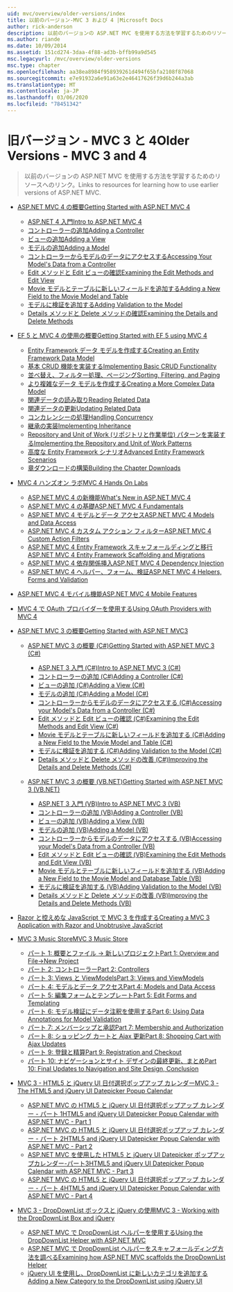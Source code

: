 ```yaml
---
uid: mvc/overview/older-versions/index
title: 以前のバージョン-MVC 3 および 4 |Microsoft Docs
author: rick-anderson
description: 以前のバージョンの ASP.NET MVC を使用する方法を学習するためのリソースへのリンク。
ms.author: riande
ms.date: 10/09/2014
ms.assetid: 151cd274-3daa-4f88-ad3b-bffb99a9d545
msc.legacyurl: /mvc/overview/older-versions
msc.type: chapter
ms.openlocfilehash: aa38ea8984f958939261d494f65bfa2108f87068
ms.sourcegitcommit: e7e91932a6e91a63e2e46417626f39d6b244a3ab
ms.translationtype: MT
ms.contentlocale: ja-JP
ms.lasthandoff: 03/06/2020
ms.locfileid: "78451342"
---
```

# <a name="older-versions---mvc-3-and-4"></a><span data-ttu-id="189be-103">旧バージョン - MVC 3 と 4</span><span class="sxs-lookup"><span data-stu-id="189be-103">Older Versions - MVC 3 and 4</span></span>

> <span data-ttu-id="189be-104">以前のバージョンの ASP.NET MVC を使用する方法を学習するためのリソースへのリンク。</span><span class="sxs-lookup"><span data-stu-id="189be-104">Links to resources for learning how to use earlier versions of ASP.NET MVC.</span></span>

- [<span data-ttu-id="189be-105">ASP.NET MVC 4 の概要</span><span class="sxs-lookup"><span data-stu-id="189be-105">Getting Started with ASP.NET MVC 4</span></span>](getting-started-with-aspnet-mvc4/index.md)

    - [<span data-ttu-id="189be-106">ASP.NET 4 入門</span><span class="sxs-lookup"><span data-stu-id="189be-106">Intro to ASP.NET MVC 4</span></span>](getting-started-with-aspnet-mvc4/intro-to-aspnet-mvc-4.md)
    - [<span data-ttu-id="189be-107">コントローラーの追加</span><span class="sxs-lookup"><span data-stu-id="189be-107">Adding a Controller</span></span>](getting-started-with-aspnet-mvc4/adding-a-controller.md)
    - [<span data-ttu-id="189be-108">ビューの追加</span><span class="sxs-lookup"><span data-stu-id="189be-108">Adding a View</span></span>](getting-started-with-aspnet-mvc4/adding-a-view.md)
    - [<span data-ttu-id="189be-109">モデルの追加</span><span class="sxs-lookup"><span data-stu-id="189be-109">Adding a Model</span></span>](getting-started-with-aspnet-mvc4/adding-a-model.md)
    - [<span data-ttu-id="189be-110">コントローラーからモデルのデータにアクセスする</span><span class="sxs-lookup"><span data-stu-id="189be-110">Accessing Your Model's Data from a Controller</span></span>](getting-started-with-aspnet-mvc4/accessing-your-models-data-from-a-controller.md)
    - [<span data-ttu-id="189be-111">Edit メソッドと Edit ビューの確認</span><span class="sxs-lookup"><span data-stu-id="189be-111">Examining the Edit Methods and Edit View</span></span>](getting-started-with-aspnet-mvc4/examining-the-edit-methods-and-edit-view.md)
    - [<span data-ttu-id="189be-112">Movie モデルとテーブルに新しいフィールドを追加する</span><span class="sxs-lookup"><span data-stu-id="189be-112">Adding a New Field to the Movie Model and Table</span></span>](getting-started-with-aspnet-mvc4/adding-a-new-field-to-the-movie-model-and-table.md)
    - [<span data-ttu-id="189be-113">モデルに検証を追加する</span><span class="sxs-lookup"><span data-stu-id="189be-113">Adding Validation to the Model</span></span>](getting-started-with-aspnet-mvc4/adding-validation-to-the-model.md)
    - [<span data-ttu-id="189be-114">Details メソッドと Delete メソッドの確認</span><span class="sxs-lookup"><span data-stu-id="189be-114">Examining the Details and Delete Methods</span></span>](getting-started-with-aspnet-mvc4/examining-the-details-and-delete-methods.md)
- [<span data-ttu-id="189be-115">EF 5 と MVC 4 の使用の概要</span><span class="sxs-lookup"><span data-stu-id="189be-115">Getting Started with EF 5 using MVC 4</span></span>](getting-started-with-ef-5-using-mvc-4/index.md)

    - [<span data-ttu-id="189be-116">Entity Framework データ モデルを作成する</span><span class="sxs-lookup"><span data-stu-id="189be-116">Creating an Entity Framework Data Model</span></span>](getting-started-with-ef-5-using-mvc-4/creating-an-entity-framework-data-model-for-an-asp-net-mvc-application.md)
    - [<span data-ttu-id="189be-117">基本 CRUD 機能を実装する</span><span class="sxs-lookup"><span data-stu-id="189be-117">Implementing Basic CRUD Functionality</span></span>](getting-started-with-ef-5-using-mvc-4/implementing-basic-crud-functionality-with-the-entity-framework-in-asp-net-mvc-application.md)
    - [<span data-ttu-id="189be-118">並べ替え、フィルター処理、ページング</span><span class="sxs-lookup"><span data-stu-id="189be-118">Sorting, Filtering, and Paging</span></span>](getting-started-with-ef-5-using-mvc-4/sorting-filtering-and-paging-with-the-entity-framework-in-an-asp-net-mvc-application.md)
    - [<span data-ttu-id="189be-119">より複雑なデータ モデルを作成する</span><span class="sxs-lookup"><span data-stu-id="189be-119">Creating a More Complex Data Model</span></span>](getting-started-with-ef-5-using-mvc-4/creating-a-more-complex-data-model-for-an-asp-net-mvc-application.md)
    - [<span data-ttu-id="189be-120">関連データの読み取り</span><span class="sxs-lookup"><span data-stu-id="189be-120">Reading Related Data</span></span>](getting-started-with-ef-5-using-mvc-4/reading-related-data-with-the-entity-framework-in-an-asp-net-mvc-application.md)
    - [<span data-ttu-id="189be-121">関連データの更新</span><span class="sxs-lookup"><span data-stu-id="189be-121">Updating Related Data</span></span>](getting-started-with-ef-5-using-mvc-4/updating-related-data-with-the-entity-framework-in-an-asp-net-mvc-application.md)
    - [<span data-ttu-id="189be-122">コンカレンシーの処理</span><span class="sxs-lookup"><span data-stu-id="189be-122">Handling Concurrency</span></span>](getting-started-with-ef-5-using-mvc-4/handling-concurrency-with-the-entity-framework-in-an-asp-net-mvc-application.md)
    - [<span data-ttu-id="189be-123">継承の実装</span><span class="sxs-lookup"><span data-stu-id="189be-123">Implementing Inheritance</span></span>](getting-started-with-ef-5-using-mvc-4/implementing-inheritance-with-the-entity-framework-in-an-asp-net-mvc-application.md)
    - [<span data-ttu-id="189be-124">Repository and Unit of Work (リポジトリと作業単位) パターンを実装する</span><span class="sxs-lookup"><span data-stu-id="189be-124">Implementing the Repository and Unit of Work Patterns</span></span>](getting-started-with-ef-5-using-mvc-4/implementing-the-repository-and-unit-of-work-patterns-in-an-asp-net-mvc-application.md)
    - [<span data-ttu-id="189be-125">高度な Entity Framework シナリオ</span><span class="sxs-lookup"><span data-stu-id="189be-125">Advanced Entity Framework Scenarios</span></span>](getting-started-with-ef-5-using-mvc-4/advanced-entity-framework-scenarios-for-an-mvc-web-application.md)
    - [<span data-ttu-id="189be-126">章ダウンロードの構築</span><span class="sxs-lookup"><span data-stu-id="189be-126">Building the Chapter Downloads</span></span>](getting-started-with-ef-5-using-mvc-4/building-the-ef5-mvc4-chapter-downloads.md)
- [<span data-ttu-id="189be-127">MVC 4 ハンズオン ラボ</span><span class="sxs-lookup"><span data-stu-id="189be-127">MVC 4 Hands On Labs</span></span>](hands-on-labs/index.md)

    - [<span data-ttu-id="189be-128">ASP.NET MVC 4 の新機能</span><span class="sxs-lookup"><span data-stu-id="189be-128">What's New in ASP.NET MVC 4</span></span>](hands-on-labs/whats-new-in-aspnet-mvc-4.md)
    - [<span data-ttu-id="189be-129">ASP.NET MVC 4 の基礎</span><span class="sxs-lookup"><span data-stu-id="189be-129">ASP.NET MVC 4 Fundamentals</span></span>](hands-on-labs/aspnet-mvc-4-fundamentals.md)
    - [<span data-ttu-id="189be-130">ASP.NET MVC 4 モデルとデータ アクセス</span><span class="sxs-lookup"><span data-stu-id="189be-130">ASP.NET MVC 4 Models and Data Access</span></span>](hands-on-labs/aspnet-mvc-4-models-and-data-access.md)
    - [<span data-ttu-id="189be-131">ASP.NET MVC 4 カスタム アクション フィルター</span><span class="sxs-lookup"><span data-stu-id="189be-131">ASP.NET MVC 4 Custom Action Filters</span></span>](hands-on-labs/aspnet-mvc-4-custom-action-filters.md)
    - [<span data-ttu-id="189be-132">ASP.NET MVC 4 Entity Framework スキャフォールディングと移行</span><span class="sxs-lookup"><span data-stu-id="189be-132">ASP.NET MVC 4 Entity Framework Scaffolding and Migrations</span></span>](hands-on-labs/aspnet-mvc-4-entity-framework-scaffolding-and-migrations.md)
    - [<span data-ttu-id="189be-133">ASP.NET MVC 4 依存関係挿入</span><span class="sxs-lookup"><span data-stu-id="189be-133">ASP.NET MVC 4 Dependency Injection</span></span>](hands-on-labs/aspnet-mvc-4-dependency-injection.md)
    - [<span data-ttu-id="189be-134">ASP.NET MVC 4 ヘルパー、フォーム、検証</span><span class="sxs-lookup"><span data-stu-id="189be-134">ASP.NET MVC 4 Helpers, Forms and Validation</span></span>](hands-on-labs/aspnet-mvc-4-helpers-forms-and-validation.md)
- [<span data-ttu-id="189be-135">ASP.NET MVC 4 モバイル機能</span><span class="sxs-lookup"><span data-stu-id="189be-135">ASP.NET MVC 4 Mobile Features</span></span>](aspnet-mvc-4-mobile-features.md)
- [<span data-ttu-id="189be-136">MVC 4 で OAuth プロバイダーを使用する</span><span class="sxs-lookup"><span data-stu-id="189be-136">Using OAuth Providers with MVC 4</span></span>](using-oauth-providers-with-mvc.md)
- [<span data-ttu-id="189be-137">ASP.NET MVC 3 の概要</span><span class="sxs-lookup"><span data-stu-id="189be-137">Getting Started with ASP.NET MVC3</span></span>](getting-started-with-aspnet-mvc3/index.md)

    - [<span data-ttu-id="189be-138">ASP.NET MVC 3 の概要 (C#)</span><span class="sxs-lookup"><span data-stu-id="189be-138">Getting Started with ASP.NET MVC 3 (C#)</span></span>](getting-started-with-aspnet-mvc3/cs/index.md)

        - [<span data-ttu-id="189be-139">ASP.NET 3 入門 (C#)</span><span class="sxs-lookup"><span data-stu-id="189be-139">Intro to ASP.NET MVC 3 (C#)</span></span>](getting-started-with-aspnet-mvc3/cs/intro-to-aspnet-mvc-3.md)
        - [<span data-ttu-id="189be-140">コントローラーの追加 (C#)</span><span class="sxs-lookup"><span data-stu-id="189be-140">Adding a Controller (C#)</span></span>](getting-started-with-aspnet-mvc3/cs/adding-a-controller.md)
        - [<span data-ttu-id="189be-141">ビューの追加 (C#)</span><span class="sxs-lookup"><span data-stu-id="189be-141">Adding a View (C#)</span></span>](getting-started-with-aspnet-mvc3/cs/adding-a-view.md)
        - [<span data-ttu-id="189be-142">モデルの追加 (C#)</span><span class="sxs-lookup"><span data-stu-id="189be-142">Adding a Model (C#)</span></span>](getting-started-with-aspnet-mvc3/cs/adding-a-model.md)
        - [<span data-ttu-id="189be-143">コントローラーからモデルのデータにアクセスする (C#)</span><span class="sxs-lookup"><span data-stu-id="189be-143">Accessing your Model's Data from a Controller (C#)</span></span>](getting-started-with-aspnet-mvc3/cs/accessing-your-models-data-from-a-controller.md)
        - [<span data-ttu-id="189be-144">Edit メソッドと Edit ビューの確認 (C#)</span><span class="sxs-lookup"><span data-stu-id="189be-144">Examining the Edit Methods and Edit View (C#)</span></span>](getting-started-with-aspnet-mvc3/cs/examining-the-edit-methods-and-edit-view.md)
        - [<span data-ttu-id="189be-145">Movie モデルとテーブルに新しいフィールドを追加する (C#)</span><span class="sxs-lookup"><span data-stu-id="189be-145">Adding a New Field to the Movie Model and Table (C#)</span></span>](getting-started-with-aspnet-mvc3/cs/adding-a-new-field.md)
        - [<span data-ttu-id="189be-146">モデルに検証を追加する (C#)</span><span class="sxs-lookup"><span data-stu-id="189be-146">Adding Validation to the Model (C#)</span></span>](getting-started-with-aspnet-mvc3/cs/adding-validation-to-the-model.md)
        - [<span data-ttu-id="189be-147">Details メソッドと Delete メソッドの改善 (C#)</span><span class="sxs-lookup"><span data-stu-id="189be-147">Improving the Details and Delete Methods (C#)</span></span>](getting-started-with-aspnet-mvc3/cs/improving-the-details-and-delete-methods.md)
    - [<span data-ttu-id="189be-148">ASP.NET MVC 3 の概要 (VB.NET)</span><span class="sxs-lookup"><span data-stu-id="189be-148">Getting Started with ASP.NET MVC 3 (VB.NET)</span></span>](getting-started-with-aspnet-mvc3/vb/index.md)

        - [<span data-ttu-id="189be-149">ASP.NET 3 入門 (VB)</span><span class="sxs-lookup"><span data-stu-id="189be-149">Intro to ASP.NET MVC 3 (VB)</span></span>](getting-started-with-aspnet-mvc3/vb/intro-to-aspnet-mvc-3.md)
        - [<span data-ttu-id="189be-150">コントローラーの追加 (VB)</span><span class="sxs-lookup"><span data-stu-id="189be-150">Adding a Controller (VB)</span></span>](getting-started-with-aspnet-mvc3/vb/adding-a-controller.md)
        - [<span data-ttu-id="189be-151">ビューの追加 (VB)</span><span class="sxs-lookup"><span data-stu-id="189be-151">Adding a View (VB)</span></span>](getting-started-with-aspnet-mvc3/vb/adding-a-view.md)
        - [<span data-ttu-id="189be-152">モデルの追加 (VB)</span><span class="sxs-lookup"><span data-stu-id="189be-152">Adding a Model (VB)</span></span>](getting-started-with-aspnet-mvc3/vb/adding-a-model.md)
        - [<span data-ttu-id="189be-153">コントローラーからモデルのデータにアクセスする (VB)</span><span class="sxs-lookup"><span data-stu-id="189be-153">Accessing your Model's Data from a Controller (VB)</span></span>](getting-started-with-aspnet-mvc3/vb/accessing-your-models-data-from-a-controller.md)
        - [<span data-ttu-id="189be-154">Edit メソッドと Edit ビューの確認 (VB)</span><span class="sxs-lookup"><span data-stu-id="189be-154">Examining the Edit Methods and Edit View (VB)</span></span>](getting-started-with-aspnet-mvc3/vb/examining-the-edit-methods-and-edit-view.md)
        - [<span data-ttu-id="189be-155">Movie モデルとテーブルに新しいフィールドを追加する (VB)</span><span class="sxs-lookup"><span data-stu-id="189be-155">Adding a New Field to the Movie Model and Database Table (VB)</span></span>](getting-started-with-aspnet-mvc3/vb/adding-a-new-field.md)
        - [<span data-ttu-id="189be-156">モデルに検証を追加する (VB)</span><span class="sxs-lookup"><span data-stu-id="189be-156">Adding Validation to the Model (VB)</span></span>](getting-started-with-aspnet-mvc3/vb/adding-validation-to-the-model.md)
        - [<span data-ttu-id="189be-157">Details メソッドと Delete メソッドの改善 (VB)</span><span class="sxs-lookup"><span data-stu-id="189be-157">Improving the Details and Delete Methods (VB)</span></span>](getting-started-with-aspnet-mvc3/vb/improving-the-details-and-delete-methods.md)
- [<span data-ttu-id="189be-158">Razor と控えめな JavaScript で MVC 3 を作成する</span><span class="sxs-lookup"><span data-stu-id="189be-158">Creating a MVC 3 Application with Razor and Unobtrusive JavaScript</span></span>](creating-a-mvc-3-application-with-razor-and-unobtrusive-javascript.md)
- [<span data-ttu-id="189be-159">MVC 3 Music Store</span><span class="sxs-lookup"><span data-stu-id="189be-159">MVC 3 Music Store</span></span>](mvc-music-store/index.md)

    - [<span data-ttu-id="189be-160">パート 1: 概要とファイル -> 新しいプロジェクト</span><span class="sxs-lookup"><span data-stu-id="189be-160">Part 1: Overview and File->New Project</span></span>](mvc-music-store/mvc-music-store-part-1.md)
    - [<span data-ttu-id="189be-161">パート 2: コントローラー</span><span class="sxs-lookup"><span data-stu-id="189be-161">Part 2: Controllers</span></span>](mvc-music-store/mvc-music-store-part-2.md)
    - [<span data-ttu-id="189be-162">パート 3: Views と ViewModels</span><span class="sxs-lookup"><span data-stu-id="189be-162">Part 3: Views and ViewModels</span></span>](mvc-music-store/mvc-music-store-part-3.md)
    - [<span data-ttu-id="189be-163">パート 4: モデルとデータ アクセス</span><span class="sxs-lookup"><span data-stu-id="189be-163">Part 4: Models and Data Access</span></span>](mvc-music-store/mvc-music-store-part-4.md)
    - [<span data-ttu-id="189be-164">パート 5: 編集フォームとテンプレート</span><span class="sxs-lookup"><span data-stu-id="189be-164">Part 5: Edit Forms and Templating</span></span>](mvc-music-store/mvc-music-store-part-5.md)
    - [<span data-ttu-id="189be-165">パート 6: モデル検証にデータ注釈を使用する</span><span class="sxs-lookup"><span data-stu-id="189be-165">Part 6: Using Data Annotations for Model Validation</span></span>](mvc-music-store/mvc-music-store-part-6.md)
    - [<span data-ttu-id="189be-166">パート 7: メンバーシップと承認</span><span class="sxs-lookup"><span data-stu-id="189be-166">Part 7: Membership and Authorization</span></span>](mvc-music-store/mvc-music-store-part-7.md)
    - [<span data-ttu-id="189be-167">パート 8: ショッピング カートと Ajax 更新</span><span class="sxs-lookup"><span data-stu-id="189be-167">Part 8: Shopping Cart with Ajax Updates</span></span>](mvc-music-store/mvc-music-store-part-8.md)
    - [<span data-ttu-id="189be-168">パート 9: 登録と精算</span><span class="sxs-lookup"><span data-stu-id="189be-168">Part 9: Registration and Checkout</span></span>](mvc-music-store/mvc-music-store-part-9.md)
    - [<span data-ttu-id="189be-169">パート 10: ナビゲーションとサイト デザインの最終更新、まとめ</span><span class="sxs-lookup"><span data-stu-id="189be-169">Part 10: Final Updates to Navigation and Site Design, Conclusion</span></span>](mvc-music-store/mvc-music-store-part-10.md)
- [<span data-ttu-id="189be-170">MVC 3 - HTML5 と jQuery UI 日付選択ポップアップ カレンダー</span><span class="sxs-lookup"><span data-stu-id="189be-170">MVC 3 - The HTML5 and jQuery UI Datepicker Popup Calendar</span></span>](using-the-html5-and-jquery-ui-datepicker-popup-calendar-with-aspnet-mvc/index.md)

    - [<span data-ttu-id="189be-171">ASP.NET MVC の HTML5 と jQuery UI 日付選択ポップアップ カレンダー - パート 1</span><span class="sxs-lookup"><span data-stu-id="189be-171">HTML5 and jQuery UI Datepicker Popup Calendar with ASP.NET MVC - Part 1</span></span>](using-the-html5-and-jquery-ui-datepicker-popup-calendar-with-aspnet-mvc/using-the-html5-and-jquery-ui-datepicker-popup-calendar-with-aspnet-mvc-part-1.md)
    - [<span data-ttu-id="189be-172">ASP.NET MVC の HTML5 と jQuery UI 日付選択ポップアップ カレンダー - パート 2</span><span class="sxs-lookup"><span data-stu-id="189be-172">HTML5 and jQuery UI Datepicker Popup Calendar with ASP.NET MVC - Part 2</span></span>](using-the-html5-and-jquery-ui-datepicker-popup-calendar-with-aspnet-mvc/using-the-html5-and-jquery-ui-datepicker-popup-calendar-with-aspnet-mvc-part-2.md)
    - [<span data-ttu-id="189be-173">ASP.NET MVC を使用した HTML5 と jQuery UI Datepicker ポップアップカレンダー-パート3</span><span class="sxs-lookup"><span data-stu-id="189be-173">HTML5 and jQuery UI Datepicker Popup Calendar with ASP.NET MVC - Part 3</span></span>](using-the-html5-and-jquery-ui-datepicker-popup-calendar-with-aspnet-mvc/using-the-html5-and-jquery-ui-datepicker-popup-calendar-with-aspnet-mvc-part-3.md)
    - [<span data-ttu-id="189be-174">ASP.NET MVC の HTML5 と jQuery UI 日付選択ポップアップ カレンダー - パート 4</span><span class="sxs-lookup"><span data-stu-id="189be-174">HTML5 and jQuery UI Datepicker Popup Calendar with ASP.NET MVC - Part 4</span></span>](using-the-html5-and-jquery-ui-datepicker-popup-calendar-with-aspnet-mvc/using-the-html5-and-jquery-ui-datepicker-popup-calendar-with-aspnet-mvc-part-4.md)
- [<span data-ttu-id="189be-175">MVC 3 - DropDownList ボックスと jQuery の使用</span><span class="sxs-lookup"><span data-stu-id="189be-175">MVC 3 - Working with the DropDownList Box and jQuery</span></span>](working-with-the-dropdownlist-box-and-jquery/index.md)

    - [<span data-ttu-id="189be-176">ASP.NET MVC で DropDownList ヘルパーを使用する</span><span class="sxs-lookup"><span data-stu-id="189be-176">Using the DropDownList Helper with ASP.NET MVC</span></span>](working-with-the-dropdownlist-box-and-jquery/using-the-dropdownlist-helper-with-aspnet-mvc.md)
    - [<span data-ttu-id="189be-177">ASP.NET MVC で DropDownList ヘルパーをスキャフォールディング方法を調べる</span><span class="sxs-lookup"><span data-stu-id="189be-177">Examining how ASP.NET MVC scaffolds the DropDownList Helper</span></span>](working-with-the-dropdownlist-box-and-jquery/examining-how-aspnet-mvc-scaffolds-the-dropdownlist-helper.md)
    - [<span data-ttu-id="189be-178">jQuery UI を使用し、DropDownList に新しいカテゴリを追加する</span><span class="sxs-lookup"><span data-stu-id="189be-178">Adding a New Category to the DropDownList using jQuery UI</span></span>](working-with-the-dropdownlist-box-and-jquery/adding-a-new-category-to-the-dropdownlist-using-jquery-ui.md)
